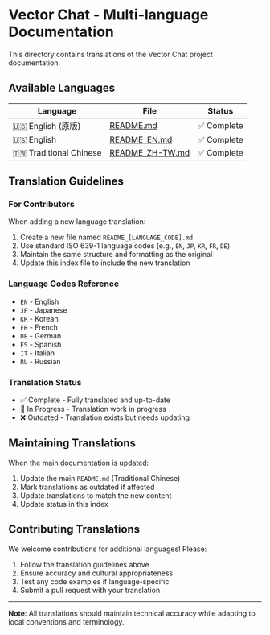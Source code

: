 # Vector Chat - Multi-language Documentation

This directory contains translations of the Vector Chat project documentation.

## Available Languages

| Language | File | Status |
|----------|------|--------|
| 🇺🇸 English (原版) | [README.md](../../README.md) | ✅ Complete |
| 🇺🇸 English | [README_EN.md](README_EN.md) | ✅ Complete |
| 🇹🇼 Traditional Chinese | [README_ZH-TW.md](README_ZH-TW.md) | ✅ Complete |

## Translation Guidelines

### For Contributors
When adding a new language translation:

1. Create a new file named `README_[LANGUAGE_CODE].md`
2. Use standard ISO 639-1 language codes (e.g., `EN`, `JP`, `KR`, `FR`, `DE`)
3. Maintain the same structure and formatting as the original
4. Update this index file to include the new translation

### Language Codes Reference
- `EN` - English
- `JP` - Japanese
- `KR` - Korean
- `FR` - French
- `DE` - German
- `ES` - Spanish
- `IT` - Italian
- `RU` - Russian

### Translation Status
- ✅ Complete - Fully translated and up-to-date
- 🔄 In Progress - Translation work in progress
- ❌ Outdated - Translation exists but needs updating

## Maintaining Translations

When the main documentation is updated:
1. Update the main `README.md` (Traditional Chinese)
2. Mark translations as outdated if affected
3. Update translations to match the new content
4. Update status in this index

## Contributing Translations

We welcome contributions for additional languages! Please:
1. Follow the translation guidelines above
2. Ensure accuracy and cultural appropriateness
3. Test any code examples if language-specific
4. Submit a pull request with your translation

---

**Note**: All translations should maintain technical accuracy while adapting to local conventions and terminology.
